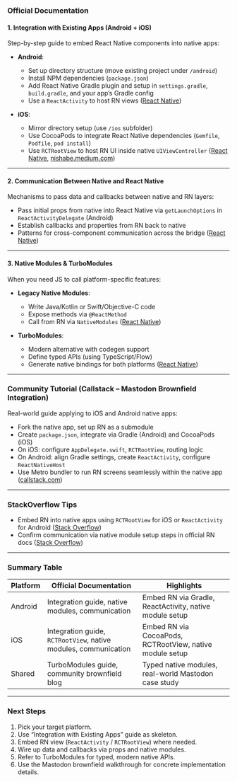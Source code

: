 ### Official Documentation

#### 1. **Integration with Existing Apps** (Android + iOS)

Step-by-step guide to embed React Native components into native apps:

* **Android**:

  * Set up directory structure (move existing project under `/android`)
  * Install NPM dependencies (`package.json`)
  * Add React Native Gradle plugin and setup in `settings.gradle`, `build.gradle`, and your app’s Gradle config
  * Use a `ReactActivity` to host RN views
    ([React Native][1])

* **iOS**:

  * Mirror directory setup (use `/ios` subfolder)
  * Use CocoaPods to integrate React Native dependencies (`Gemfile`, `Podfile`, `pod install`)
  * Use `RCTRootView` to host RN UI inside native `UIViewController`
    ([React Native][1], [nishabe.medium.com][2])

---

#### 2. **Communication Between Native and React Native**

Mechanisms to pass data and callbacks between native and RN layers:

* Pass initial props from native into React Native via `getLaunchOptions` in `ReactActivityDelegate` (Android)
* Establish callbacks and properties from RN back to native
* Patterns for cross-component communication across the bridge
  ([React Native][3])

---

#### 3. **Native Modules & TurboModules**

When you need JS to call platform-specific features:

* **Legacy Native Modules**:

  * Write Java/Kotlin or Swift/Objective-C code
  * Expose methods via `@ReactMethod`
  * Call from RN via `NativeModules`
    ([React Native][4])

* **TurboModules**:

  * Modern alternative with codegen support
  * Define typed APIs (using TypeScript/Flow)
  * Generate native bindings for both platforms
    ([React Native][5])

---

### Community Tutorial (Callstack – Mastodon Brownfield Integration)

Real-world guide applying to iOS and Android native apps:

* Fork the native app, set up RN as a submodule
* Create `package.json`, integrate via Gradle (Android) and CocoaPods (iOS)
* On iOS: configure `AppDelegate.swift`, `RCTRootView`, routing logic
* On Android: align Gradle settings, create `ReactActivity`, configure `ReactNativeHost`
* Use Metro bundler to run RN screens seamlessly within the native app
  ([callstack.com][6])

---

### StackOverflow Tips

* Embed RN into native apps using `RCTRootView` for iOS or `ReactActivity` for Android
  ([Stack Overflow][7])
* Confirm communication via native module setup steps in official RN docs
  ([Stack Overflow][8])

---

### Summary Table

| Platform | Official Documentation                                          | Highlights                                               |
| -------- | --------------------------------------------------------------- | -------------------------------------------------------- |
| Android  | Integration guide, native modules, communication                | Embed RN via Gradle, ReactActivity, native module setup  |
| iOS      | Integration guide, `RCTRootView`, native modules, communication | Embed RN via CocoaPods, RCTRootView, native module setup |
| Shared   | TurboModules guide, community brownfield blog                   | Typed native modules, real-world Mastodon case study     |

---

### Next Steps

1. Pick your target platform.
2. Use “Integration with Existing Apps” guide as skeleton.
3. Embed RN view (`ReactActivity` / `RCTRootView`) where needed.
4. Wire up data and callbacks via props and native modules.
5. Refer to TurboModules for typed, modern native APIs.
6. Use the Mastodon brownfield walkthrough for concrete implementation details.

[1]: https://reactnative.dev/docs/integration-with-existing-apps?utm_source=chatgpt.com "Integration with Existing Apps"
[2]: https://nishabe.medium.com/how-to-integrate-react-native-code-with-an-existing-ios-app-655c61a65b8c?utm_source=chatgpt.com "How to integrate react native code with an existing iOS app?"
[3]: https://reactnative.dev/docs/communication-android?utm_source=chatgpt.com "Communication between native and React Native"
[4]: https://reactnative.dev/docs/legacy/native-modules-intro?utm_source=chatgpt.com "Native Modules Intro"
[5]: https://reactnative.dev/docs/turbo-native-modules-introduction?utm_source=chatgpt.com "Native Modules: Introduction"
[6]: https://www.callstack.com/blog/how-to-integrate-react-native-with-an-existing-app?utm_source=chatgpt.com "How to Integrate React Native With an Existing App"
[7]: https://stackoverflow.com/questions/51327263/embed-react-native-app-inside-existing-ios-android-app?utm_source=chatgpt.com "Embed react native app inside existing ios/android app"
[8]: https://stackoverflow.com/questions/73244909/integration-of-react-native-with-existing-android-apps-and-adding-native-modules?utm_source=chatgpt.com "Integration of react native with existing android apps and ..."
